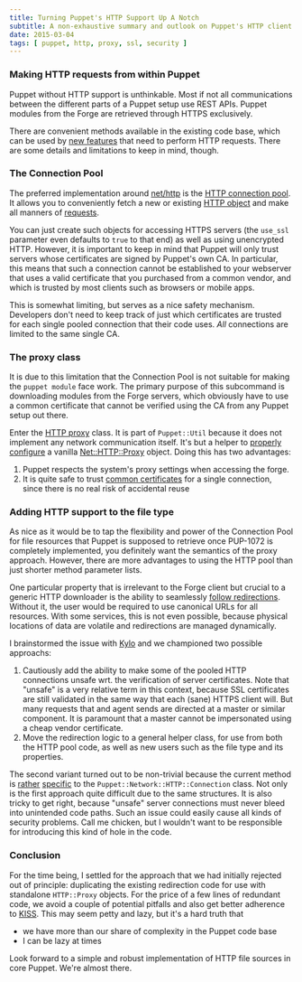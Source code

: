 ```yaml
---
title: Turning Puppet's HTTP Support Up A Notch
subtitle: A non-exhaustive summary and outlook on Puppet's HTTP client capabilities.
date: 2015-03-04
tags: [ puppet, http, proxy, ssl, security ]
---
```


### Making HTTP requests from within Puppet

Puppet without HTTP support is unthinkable. Most if not all communications
between the different parts of a Puppet setup use REST APIs. Puppet modules
from the Forge are retrieved through HTTPS exclusively.

There are convenient methods available in the existing code base, which
can be used by [new features](https://tickets.puppetlabs.com/browse/PUP-1072)
that need to perform HTTP requests. There are some details and limitations
to keep in mind, though.

### The Connection Pool

The preferred implementation around
[net/http](http://ruby-doc.org/stdlib-2.0/libdoc/net/http/rdoc/Net/HTTP.html)
is the [HTTP connection pool](https://github.com/puppetlabs/puppet/blob/master/lib/puppet/network/http_pool.rb).
It allows you to conveniently fetch a new or existing
[HTTP object](https://github.com/puppetlabs/puppet/blob/9ca4d221864beba82272fe4146255741f99906b1/lib/puppet/network/http_pool.rb#L33)
and make all manners of [requests](https://github.com/puppetlabs/puppet/blob/9ca4d221864beba82272fe4146255741f99906b1/lib/puppet/network/http/connection.rb#L73).

You can just create such objects for accessing HTTPS servers (the `use_ssl`
parameter even defaults to `true` to that end) as well as using unencrypted
HTTP. However, it is important to keep in mind that Puppet will only trust
servers whose certificates are signed by Puppet's own CA. In particular, this
means that such a connection cannot be established to your webserver that uses
a valid certificate that you purchased from a common vendor, and which is
trusted by most clients such as browsers or mobile apps.

This is somewhat limiting, but serves as a nice safety mechanism. Developers
don't need to keep track of just which certificates are trusted for each single
pooled connection that their code uses. *All* connections are limited to the same
single CA.

### The proxy class

It is due to this limitation that the Connection Pool is not suitable for making
the `puppet module` face work. The primary purpose of this subcommand is downloading modules from the
Forge servers, which obviously have to use a common certificate that cannot be
verified using the CA from any Puppet setup out there.

Enter the [HTTP proxy](https://github.com/puppetlabs/puppet/blob/master/lib/puppet/util/http_proxy.rb)
class. It is part of `Puppet::Util` because it does not implement any network
communication itself. It's but a helper to
[properly configure](https://github.com/puppetlabs/puppet/blob/9ca4d221864beba82272fe4146255741f99906b1/lib/puppet/forge/repository.rb#L133)
a vanilla [Net::HTTP::Proxy](http://ruby-doc.org/stdlib-2.0/libdoc/net/http/rdoc/Net/HTTP.html#method-c-Proxy)
object. Doing this has two advantages:

 1. Puppet respects the system's proxy settings when accessing the forge.
 2. It is quite safe to trust [common certificates](https://github.com/puppetlabs/puppet/blob/9ca4d221864beba82272fe4146255741f99906b1/lib/puppet/forge/repository.rb#L137-142) for a single connection, since there is no real risk of accidental reuse

### Adding HTTP support to the file type

As nice as it would be to tap the flexibility and power of the Connection Pool
for file resources that Puppet is supposed to retrieve once PUP-1072 is completely
implemented, you definitely want the semantics of the proxy approach.
However, there are more advantages to using the HTTP pool than just shorter
method parameter lists.

One particular property that is irrelevant to the Forge client but crucial to
a generic HTTP downloader is the ability to seamlessly
[follow redirections](https://github.com/puppetlabs/puppet/blob/9ca4d221864beba82272fe4146255741f99906b1/lib/puppet/network/http/connection.rb#L163).
Without it, the user would be required to use canonical URLs for all resources.
With some services, this is not even possible, because physical locations of
data are volatile and redirections are managed dynamically.

I brainstormed the issue with [Kylo](https://twitter.com/kylog) and we championed
two possible approachs:

 1. Cautiously add the ability to make some of the pooled HTTP connections unsafe
    wrt. the verification of server certificates. Note that "unsafe" is a very relative
    term in this context, because SSL certificates are still validated in the same
    way that each (sane) HTTPS client will. But many requests that and agent sends
    are directed at a master or similar component. It is paramount that a master
    cannot be impersonated using a cheap vendor certificate.
 2. Move the redirection logic to a general helper class, for use from both the
    HTTP pool code, as well as new users such as the file type and its properties.

The second variant turned out to be non-trivial because the current method is
[rather](https://github.com/puppetlabs/puppet/blob/9ca4d221864beba82272fe4146255741f99906b1/lib/puppet/network/http/connection.rb#L171)
[specific](https://github.com/puppetlabs/puppet/blob/9ca4d221864beba82272fe4146255741f99906b1/lib/puppet/network/http/connection.rb#L209-231)
to the `Puppet::Network::HTTP::Connection` class. Not only is the first approach
quite difficult due to the same structures. It is also tricky to get right, because
"unsafe" server connections must never bleed into unintended code paths. Such an
issue could easily cause all kinds of security problems. Call me chicken, but
I wouldn't want to be responsible for introducing this kind of hole in the code.

### Conclusion

For the time being, I settled for the approach that we had initially rejected out
of principle: duplicating the existing redirection code for use with standalone
`HTTP::Proxy` objects. For the price of a few lines of redundant code, we avoid
a couple of potential pitfalls and also get
better adherence to [KISS](http://en.wikipedia.org/wiki/KISS_principle). This
may seem petty and lazy, but it's a hard truth that

 * we have more than our share of complexity in the Puppet code base
 * I can be lazy at times

Look forward to a simple and robust implementation of HTTP file sources in core
Puppet. We're almost there.

